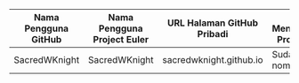| Nama Pengguna GitHub          | Nama Pengguna Project Euler     | URL Halaman GitHub Pribadi                     | Telah Menyelesaikan Project Euler           |
| ----------------------------- | ------------------------------- | ---------------------------------------------- | ----------------------- |
| SacredWKnight                     | SacredWKnight                          | sacredwknight.github.io                     | Sudah, soal nomor 1                         |

